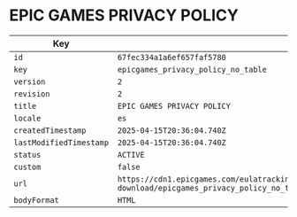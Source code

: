 # EPIC GAMES PRIVACY POLICY

| Key | Value |
| --- | ----- |
| `id` | `67fec334a1a6ef657faf5780` |
| `key` | `epicgames_privacy_policy_no_table` |
| `version` | `2` |
| `revision` | `2` |
| `title` | `EPIC GAMES PRIVACY POLICY` |
| `locale` | `es` |
| `createdTimestamp` | `2025-04-15T20:36:04.740Z` |
| `lastModifiedTimestamp` | `2025-04-15T20:36:04.740Z` |
| `status` | `ACTIVE` |
| `custom` | `false` |
| `url` | `https://cdn1.epicgames.com/eulatracking-download/epicgames_privacy_policy_no_table/es/v2/r2/17c25b9ee9a49c417bcb985d2aad26f1.pdf` |
| `bodyFormat` | `HTML` |
